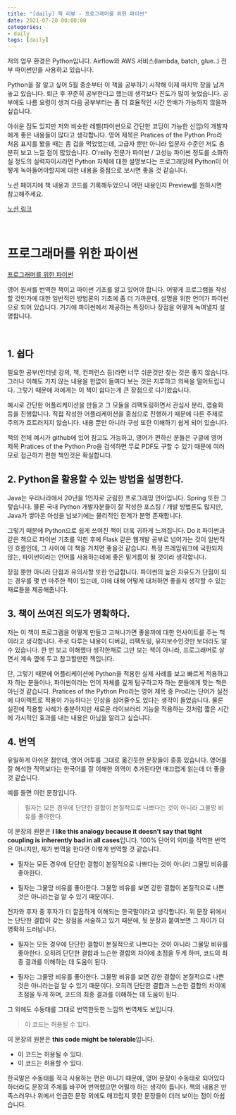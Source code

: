 ```yaml
---
title: "[daily] 책 리뷰 - 프로그래머를 위한 파이썬"
date: 2021-07-20 00:00:00
categories:
- daily
tags: [daily]
---
```




저의 업무 환경은 Python입니다. Airflow와 AWS 서비스(lambda, batch, glue..) 전부 파이썬만을 사용하고 있습니다.

Python을 잘 알고 싶어 5월 중순부터 이 책을 공부하기 시작해 이제 마지막 장을 남겨놓고 있습니다. 퇴근 후 꾸준히 공부한다고 했는데 생각보다 진도가 많이 늦었습니다. 공부에도 나름 요령이 생겨 다음 공부부터는 좀 더 효율적인 시간 안배가 가능하지 않을까 싶습니다.

아쉬운 점도 있지만 저와 비슷한 레벨(파이썬으로 간단한 코딩이 가능한 신입)의 개발자에게 좋은 내용들이 많다고 생각합니다. 영어 제목은 Pratices of the Python Pro라 처음 표지를 봤을 때는 좀 겁을 먹었었는데, 고급자 뿐만 아니라 입문자 수준인 저도 충분히 보고 느낄 점이 많았습니다. O'reilly 전문가 파이썬 / 고성능 파이썬 정도를 소화하실 정도의 실력자이시라면 Python 자체에 대한 설명보다는 프로그래밍에 Python이 어떻게 녹아들어야할지에 대한 내용을 중점으로 보시면 좋을 것 같습니다.

노션 페이지에 책 내용과 코드를 기록해두었으니 어떤 내용인지 Preview를 원하시면 참고해주세요.

[노션 링크](https://electric-beam-5cd.notion.site/Practices-of-the-Python-Pro-d59691c67a014f2d8baccdc3c2cdc5d8)



<br/>

# 프로그래머를 위한 파이썬

[프로그래머를 위한 파이썬](http://www.kyobobook.co.kr/product/detailViewKor.laf?ejkGb=KOR&mallGb=KOR&barcode=9791190665636&orderClick=LAG&Kc=)

영어 원서를 번역한 책이고 파이썬 기초를 알고 있어야 합니다. 어떻게 프로그램을 작성할 것인가에 대한 일반적인 방법론의 기초에 좀 더 가까운데, 설명을 위한 언어가 파이썬으로 되어 있습니다. 거기에 파이썬에서 제공하는 특징이나 장점을 어떻게 녹여낼지 설명합니다.

<br/>



## 1. 쉽다

필요한 공부(인터넷 강의, 책, 컨퍼런스 등)라면 너무 쉬운것만 찾는 것은 좋지 않습니다. 그러나 이해도 가지 않는 내용을 한없이 들여다 보는 것은 지루하고 의욕을 떨어트립니다. 그렇기 때문에 저에게는 이 책이 쉽다는게 큰 장점으로 다가왔습니다.

예시로 간단한 어플리케이션을 만들고 그 모듈을 리팩토링하면서 관심사 분리, 캡슐화 등을 진행합니다. 직접 작성한 어플리케이션을 중심으로 진행하기 때문에 다른 주제로 주의가 흐트러지지 않습니다. 내용 뿐만 아니라 구성 또한 이해하기 쉽게 되어 있습니다.

책의 전체 예시가 github에 있어 참고도 가능하고, 영어가 편하신 분들은 구글에 영어 제목 Pratices of the Python Pro을 검색하면 무료 PDF도 구할 수 있기 때문에 여러모로 접근하기 편한 책인것은 확실합니다.





## 2. Python을 활용할 수 있는 방법을 설명한다.

Java는 우리나라에서 20년을 1인자로 군림한 프로그래밍 언어입니다. Spring 또한 그렇습니다. 물론 국내 Python 개발자분들이 잘 작성한 포스팅 / 개발 방법론도 많지만, Java가 쌓아온 아성을 넘보기에는 물리적인 한계가 분명 존재합니다.

그렇기 때문에 Python으로 쉽게 쓰여진 책이 더욱 귀하게 느껴집니다. Do it 파이썬과 같은 책으로 파이썬 기초를 익힌 후에 Flask 같은 웹개발 공부로 넘어가는 것이 일반적인 흐름인데, 그 사이에 이 책을 거치면 좋을것 같습니다. 특정 프레임워크에 국한되지 않는, 파이썬이라는 언어를 사용하는데에 좋은 밑거름이 될 것이라 생각합니다.

장점 뿐만 아니라 단점과 유의사항 또한 언급합니다. 파이썬의 높은 자유도가 단점이 되는 경우를 몇 번 마주한 적이 있는데, 이에 대해 어떻게 대처하면 좋을지 생각할 수 있는 재료들을 제공해줍니다. 





## 3. 책이 쓰여진 의도가 명확하다.

저는 이 책이 프로그램을 어떻게 만들고 고쳐나가면 좋을까에 대한 인사이트를 주는 책이라고 생각합니다. 주로 다루는 내용이 디버깅, 리팩토링, 유지보수인것만 보더라도 알 수 있습니다. 한 번 보고 이해했다 생각한채로 그만 보는 책이 아니라, 프로그래머로 살면서 계속 옆에 두고 참고할만한 책입니다.

단, 그렇기 때문에 어플리케이션에 Python을 적용한 실제 사례를 보고 빠르게 적용하고자 하는 분들이나, 파이썬이라는 언어 자체를 깊게 탐구하고자 하는 분들에게 맞는 책은 아닌것 같습니다. Pratices of the Python Pro라는 영어 제목 중 Pro라는 단어가 실전에 다이렉트로 적용이 가능하다는 인상을 심어줄수도 있다는 생각이 들었습니다. 물론 실전에 적용할 사례가 충분하지만 새로운 라이브러리 기능을 적용하는 것처럼 짧은 시간에 가시적인 효과를 내는 내용은 아님을 알리고 싶습니다.





## 4. 번역

유일하게 아쉬운 점인데, 영어 어투를 그대로 옮긴듯한 문장들이 종종 있습니다. 영어를 잘 해석한 직역보다는 한국어를 잘 이해한 의역이 추가된다면 매끄럽게 읽는데 더 좋을 것 같습니다. 

예를 들면 이런 문장입니다.

> 필자는 모든 경우에 단단한 결합이 본질적으로 나쁘다는 것이 아니라 그물망 비유를 좋아한다.

이 문장의 원문은 **I like this analogy because it doesn’t say that tight coupling is inherently bad in all cases**입니다. 100% 단어의 의미를 직역한 번역은 아니지만, 제가 번역을 한다면 이렇게 번역할 것 같습니다.

- 필자는 모든 경우에 단단한 결합이 본질적으로 나쁘다는 것이 아니라 그물망 비유를 좋아한다.

- 필자는 그물망 비유를 좋아한다. 그물망 비유를 보면 강한 결합이 본질적으로 나쁜 것은 아니라는걸 알 수 있기 때문이다.

  

전자와 후자 중 후자가 더 깔끔하게 이해되는 한국말이라고 생각합니다. 위 문장 뒤에서는 단단한 결합이 갖는 장점을 서술하고 있기 때문에, 뒷 문장과 붙여보면 그 차이가 더 명확히 드러납니다.

- 필자는 모든 경우에 단단한 결합이 본질적으로 나쁘다는 것이 아니라 그물망 비유를 좋아한다. 오히려 단단한 결합과 느슨한 결합의 차이에 초점을 두게 하며, 코드의 최종 결과를 이해하는 데 도움이 된다.

- 필자는 그물망 비유를 좋아한다. 그물망 비유를 보면 강한 결합이 본질적으로 나쁜 것은 아니라는걸 알 수 있기 때문이다. 오히려 단단한 결합과 느슨한 결합의 차이에 초점을 두게 하며, 코드의 최종 결과를 이해하는 데 도움이 된다.

  

그 외에도 수동태를 그대로 번역한듯한 느낌의 번역체도 보입니다. 

> 이 코드는 허용될 수 있다.

이 문장의 원문은 **this code might be tolerable**입니다. 

- 이 코드는 허용될 수 있다.
- 이 코드는 허용할 수 있다.

한국말은 수동태를 적극 사용하는 편은 아니기 때문에, 영어 문장이 수동태로 되어있다 하더라도 문장의 주체를 바꾸어 번역했으면 어떨까 하는 생각이 듭니다. 책의 내용은 만족스러우나 위에서 언급한 문장 외에도 매끄럽지 못한 문장들이 더러 보이는 점이 아쉽습니다.
